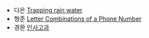 - 다은 [Trapping rain water](https://leetcode.com/problems/trapping-rain-water)
- 형준 [Letter Combinations of a Phone Number](https://leetcode.com/problems/letter-combinations-of-a-phone-number/)
- 경환 [인사고과](https://school.programmers.co.kr/learn/courses/30/lessons/152995)
